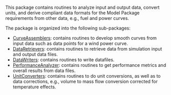 This package contains routines to analyze input and output data, convert units, and derive compliant data formats for the Model Package requirements from other data, e.g., fuel and power curves. 

The package is organized into the following sub-packages:
* [CurveAssemblers](Analyzer-CurveAssemblers-Package): contains routines to develop smooth curves from input data such as data points for a wind power curve.
* [DataRetrievers](DataRetrievers): contains routines to retrieve data from simulation input and output data files. 
* [DataWriters](Analyzer-DataWriters): contains routines to write datafiles. 
* [PerformanceAnalyzer](Analyzer-PerformanceAnalyzers): contains routines to get performance metrics and overall results from data files. 
* [UnitConverters](Analyzer-UnitConverters-Package): contains routines to do unit conversions, as well as to data corrections, e.g., volume to mass flow conversion corrected for temperature effects. 
